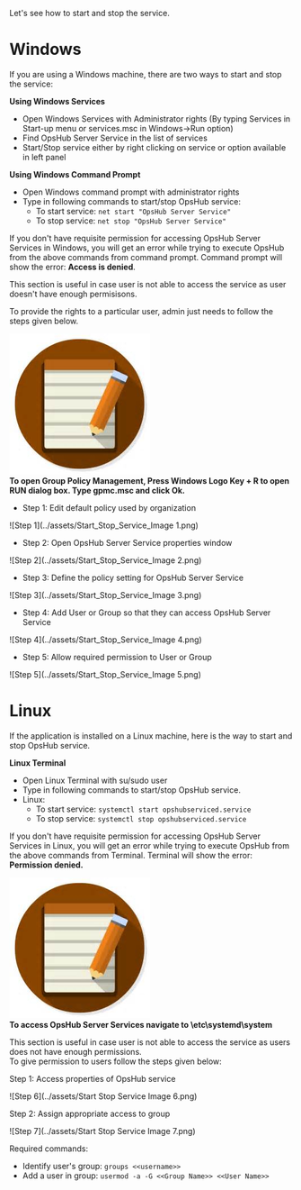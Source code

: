 Let's see how to start and stop the service.

# Windows

If you are using a Windows machine, there are two ways to start and stop the service:

**Using Windows Services**

* Open Windows Services with Administrator rights (By typing Services in Start-up menu or services.msc in Windows->Run option)
* Find OpsHub Server Service in the list of services
* Start/Stop service either by right clicking on service or option available in left panel

**Using Windows Command Prompt**

* Open Windows command prompt with administrator rights
* Type in following commands to start/stop OpsHub service:
  * To start service: `net start "OpsHub Server Service"`
  * To stop service: `net stop "OpsHub Server Service"`

If you don't have requisite permission for accessing OpsHub Server Services in Windows, you will get an error while trying to execute OpsHub from the above commands from command prompt. Command prompt will show the error: **Access is denied**.

This section is useful in case user is not able to access the service as user doesn't have enough permisisons.

To provide the rights to a particular user, admin just needs to follow the steps given below.

![Note](../assets/Note.jpg)  
**To open Group Policy Management, Press Windows Logo Key + R to open RUN dialog box. Type gpmc.msc and click Ok.**

* Step 1: Edit default policy used by organization

![Step 1](../assets/Start_Stop_Service_Image 1.png)

* Step 2: Open OpsHub Server Service properties window

![Step 2](../assets/Start_Stop_Service_Image 2.png)

* Step 3: Define the policy setting for OpsHub Server Service

![Step 3](../assets/Start_Stop_Service_Image 3.png)

* Step 4: Add User or Group so that they can access OpsHub Server Service

![Step 4](../assets/Start_Stop_Service_Image 4.png)

* Step 5: Allow required permission to User or Group

![Step 5](../assets/Start_Stop_Service_Image 5.png)

# Linux

If the application is installed on a Linux machine, here is the way to start and stop OpsHub service.

**Linux Terminal**

* Open Linux Terminal with su/sudo user
* Type in following commands to start/stop OpsHub service.
* Linux:
  * To start service: `systemctl start opshubserviced.service`
  * To stop service: `systemctl stop opshubserviced.service`

If you don't have requisite permission for accessing OpsHub Server Services in Linux, you will get an error while trying to execute OpsHub from the above commands from Terminal. Terminal will show the error: **Permission denied.**

![Note](../assets/Note.jpg)  
**To access OpsHub Server Services navigate to \etc\systemd\system**

This section is useful in case user is not able to access the service as users does not have enough permissions.  
To give permission to users follow the steps given below:

Step 1: Access properties of OpsHub service

![Step 6](../assets/Start Stop Service Image 6.png)

Step 2: Assign appropriate access to group

![Step 7](../assets/Start Stop Service Image 7.png)

Required commands:

* Identify user's group: `groups <<username>>`
* Add a user in group: `usermod -a -G <<Group Name>> <<User Name>>`

